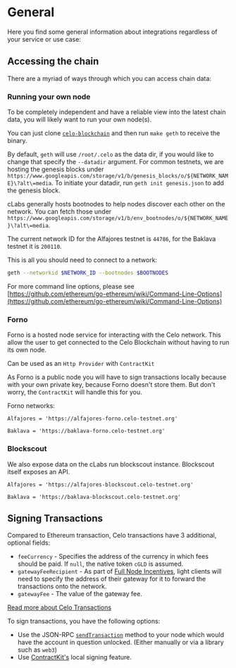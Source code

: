 # General

Here you find some general information about integrations regardless of your service or use case:

## Accessing the chain

There are a myriad of ways through which you can access chain data:

### Running your own node

To be completely independent and have a reliable view into the latest chain data, you will likely want to run your own node\(s\).

You can just clone [`celo-blockchain`](https://github.com/celo-org/celo-blockchain) and then run `make geth` to receive the binary.

By default, `geth` will use `/root/.celo` as the data dir, if you would like to change that specify the `--datadir` argument. For common testnets, we are hosting the genesis blocks under `https://www.googleapis.com/storage/v1/b/genesis_blocks/o/${NETWORK_NAME}\?alt\=media`. To initiate your datadir, run `geth init genesis.json` to add the genesis block.

cLabs generally hosts bootnodes to help nodes discover each other on the network. You can fetch those under `https://www.googleapis.com/storage/v1/b/env_bootnodes/o/${NETWORK_NAME}\?alt\=media`.

The current network ID for the Alfajores testnet is `44786`, for the Baklava testnet it is `200110`.

This is all you should need to connect to a network:

```bash
geth --networkid $NETWORK_ID --bootnodes $BOOTNODES
```

For more command line options, please see [https://github.com/ethereum/go-ethereum/wiki/Command-Line-Options](https://github.com/ethereum/go-ethereum/wiki/Command-Line-Options)

### Forno

Forno is a hosted node service for interacting with the Celo network. This allow the user to get connected to the Celo Blockchain without having to run its own node.

Can be used as an `Http Provider` with `ContractKit`

As Forno is a public node you will have to sign transactions locally because with your own private key, because Forno doesn't store them. But don't worry, the `ContractKit` will handle this for you.

Forno networks:

```text
Alfajores = 'https://alfajores-forno.celo-testnet.org'

Baklava = 'https://baklava-forno.celo-testnet.org'
```

### Blockscout

We also expose data on the cLabs run blockscout instance. Blockscout itself exposes an API.

```text
Alfajores = 'https://alfajores-blockscout.celo-testnet.org'

Baklava = 'https://baklava-blockscout.celo-testnet.org'
```

## Signing Transactions

Compared to Ethereum transaction, Celo transactions have 3 additional, optional fields:

* `feeCurrency` - Specifies the address of the currency in which fees should be paid. If `null`, the native token `cGLD` is assumed.
* `gatewayFeeRecipient` - As part of [Full Node Incentives](https://github.com/celo-org/celo-monorepo/tree/4119908868c2bc4f09eb5900ecae501342d0e2a8/packages/docs/developer-resources/integrations/celo-codebase/protocol/transactions/full-node-incentives/README.md), light clients will need to specify the address of their gateway for it to forward the transactions onto the network.
* `gatewayFee` - The value of the gateway fee.

[Read more about Celo Transactions](https://github.com/celo-org/celo-monorepo/tree/4119908868c2bc4f09eb5900ecae501342d0e2a8/packages/docs/developer-resources/integrations/celo-codebase/protocol/transactions/README.md)

To sign transactions, you have the following options:

* Use the JSON-RPC [`sendTransaction`](https://github.com/ethereum/wiki/wiki/JSON-RPC#eth_sendtransaction) method to your node which would have the account in question unlocked. \(Either manually or via a library such as `web3`\)
* Use [ContractKit's](https://github.com/celo-org/celo-monorepo/tree/4119908868c2bc4f09eb5900ecae501342d0e2a8/packages/docs/developer-resources/integrations/developer-guide/overview/introduction/contractkit/README.md) local signing feature.

